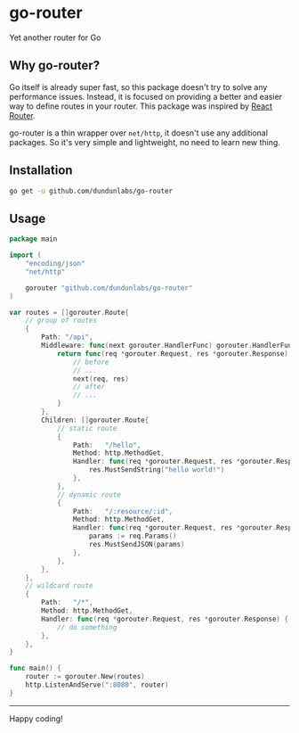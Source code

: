 # go-router
Yet another router for Go

## Why go-router?
Go itself is already super fast, so this package doesn't try to solve any performance issues. Instead, it is focused on providing a better and easier way to define routes in your router. This package was inspired by [React Router](https://reactrouter.com/).

go-router is a thin wrapper over `net/http`, it doesn't use any additional packages. So it's very simple and lightweight, no need to learn new thing.

## Installation
```bash
go get -u github.com/dundunlabs/go-router
```

## Usage
```go
package main

import (
	"encoding/json"
	"net/http"

	gorouter "github.com/dundunlabs/go-router"
)

var routes = []gorouter.Route{
	// group of routes
	{
		Path: "/api",
		Middleware: func(next gorouter.HandlerFunc) gorouter.HandlerFunc {
			return func(req *gorouter.Request, res *gorouter.Response) {
				// before
				// ...
				next(req, res)
				// after
				// ...
			}
		},
		Children: []gorouter.Route{
			// static route
			{
				Path:   "/hello",
				Method: http.MethodGet,
				Handler: func(req *gorouter.Request, res *gorouter.Response) {
					res.MustSendString("hello world!")
				},
			},
			// dynamic route
			{
				Path:   "/:resource/:id",
				Method: http.MethodGet,
				Handler: func(req *gorouter.Request, res *gorouter.Response) {
					params := req.Params()
					res.MustSendJSON(params)
				},
			},
		},
	},
	// wildcard route
	{
		Path:   "/*",
		Method: http.MethodGet,
		Handler: func(req *gorouter.Request, res *gorouter.Response) {
			// do something
		},
	},
}

func main() {
	router := gorouter.New(routes)
	http.ListenAndServe(":8080", router)
}
```
---
Happy coding!
